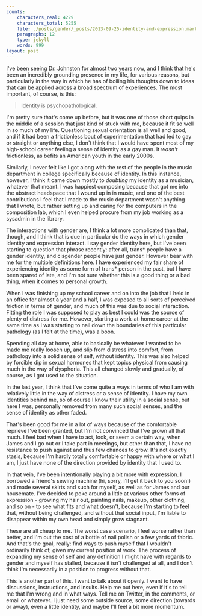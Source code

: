 ```yaml
---
counts:
    characters_real: 4229
    characters_total: 5255
    file: ./posts/gender/_posts/2013-09-25-identity-and-expression.markdown
    paragraphs: 12
    type: jekyll
    words: 999
layout: post
---
```


I've been seeing Dr. Johnston for almost two years now, and I think that he's
been an incredibly grounding presence in my life, for various reasons, but
particularly in the way in which he has of boiling his thoughts down to ideas
that can be applied across a broad spectrum of experiences.  The most important,
of course, is this:

> Identity is psychopathological.

I'm pretty sure that's come up before, but it was one of those short quips in
the middle of a session that just kind of stuck with me, because it fit so well
in so much of my life.  Questioning sexual orientation is all well and good, and
if it had been a frictionless bout of experimentation that had led to gay or
straight or anything else, I don't think that I would have spent most of my
high-school career feeling a sense of identity as a gay man.  It *wasn't*
frictionless, as befits an American youth in the early 2000s.

Similarly, I never felt like I got along with the rest of the people in the
music department in college specifically because of identity.  In this instance,
however, I think it came down mostly to *doubting* my identity as a musician,
whatever that meant.  I was happiest composing because that got me into the
abstract headspace that I wound up in in music, and one of the best
contributions I feel that I made to the music department wasn't anything that I
wrote, but rather setting up and caring for the computers in the composition
lab, which I even helped procure from my job working as a sysadmin in the
library.

The interactions with gender are, I think a lot more complicated than that,
though, and I think that is due in particular do the ways in which gender
identity and expression interact.  I say gender identity here, but I've been
starting to question that phrase recently: after all, trans\* people have a
gender identity, and cisgender people have just gender.  However bear with me
for the multiple definitions here.  I have experienced my fair share of
experiencing identity as some form of trans\* person in the past, but I have
been spared of late, and I'm not sure whether this is a good thing or a bad
thing, when it comes to personal growth.

When I was finishing up my school career and on into the job that I held in an
office for almost a year and a half, I was exposed to all sorts of perceived
friction in terms of gender, and much of this was due to social interaction.
Fitting the role I was supposed to play as best I could was the source of plenty
of distress for me.  However, starting a work-at-home career at the same time as
I was starting to nail down the boundaries of this particular pathology (as I
felt at the time), was a boon.

Spending all day at home, able to basically be whatever I wanted to be made me
really loosen up, and slip from distress into comfort, from pathology into a
solid sense of self, without identity.  This was also helped by forcible dip in
sexual hormones that kept topics physical from causing much in the way of
dysphoria.  This all changed slowly and gradually, of course, as I got used to
the situation.

In the last year, I think that I've come quite a ways in terms of who I am with
relatively little in the way of distress or a sense of identity.  I have my own
identities behind me, so of course I know their utility in a social sense, but
here I was, personally removed from many such social senses, and the sense of
identity as other faded.

That's been good for me in a lot of ways because of the comfortable reprieve
I've been granted, but I'm not convinced that I've grown all that much.  I feel
bad when I have to act, look, or seem a certain way, when James and I go out or
I take part in meetings, but other than that, I have no resistance to push
against and thus few chances to grow.  It's not exactly stasis, because I'm
hardly totally comfortable or happy with where or what I am, I just have none of
the direction provided by identity that I used to.

In that vein, I've been intentionally playing a bit more with expression.  I
borrowed a friend's sewing machine (hi, sorry, I'll get it back to you soon!)
and made several skirts and such for myself, as well as for James and our
housemate.  I've decided to poke around a little at various other forms of
expression - growing my hair out, painting nails, makeup, other clothing, and so
on - to see what fits and what doesn't, because I'm starting to feel that,
without being challenged, and without that social input, I'm liable to disappear
within my own head and simply grow stagnant.

These are all cheap to me.  The worst case scenario, I feel worse rather than
better, and I'm out the cost of a bottle of nail polish or a few yards of
fabric.  And that's the goal, really: find ways to push myself that I wouldn't
ordinarily think of, given my current position at work.  The process of
expanding my sense of self and any definition I might have with regards to
gender and myself has stalled, because it isn't challenged at all, and I don't
think I'm necessarily in a position to progress without that.

This is another part of this.  I want to talk about it openly.  I want to have
discussions, instructions, and insults.  Help me out here, even if it's to tell
me that I'm wrong and in what ways.  Tell me on Twitter, in the comments, or
email or whatever.  I just need some outside source, some direction (towards or
away), even a little identity, and maybe I'll feel a bit more momentum.
